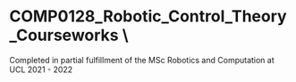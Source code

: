 # COMP0128_Robotic_Control_Theory_Courseworks \\
Completed in partial fulfillment of the MSc Robotics and Computation at UCL 2021 - 2022
